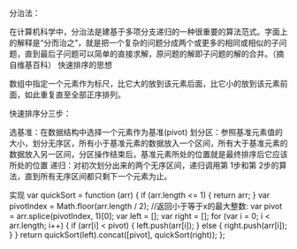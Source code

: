 分治法：

在计算机科学中，分治法是建基于多项分支递归的一种很重要的算法范式。字面上的解释是“分而治之”，就是把一个复杂的问题分成两个或更多的相同或相似的子问题，直到最后子问题可以简单的直接求解，原问题的解即子问题的解的合并。（摘自维基百科）
快速排序的思想

数组中指定一个元素作为标尺，比它大的放到该元素后面，比它小的放到该元素前面，如此重复直至全部正序排列。


快速排序分三步：

选基准：在数据结构中选择一个元素作为基准(pivot)
划分区：参照基准元素值的大小，划分无序区，所有小于基准元素的数据放入一个区间，所有大于基准元素的数据放入另一区间，分区操作结束后，基准元素所处的位置就是最终排序后它应该所处的位置
递归：对初次划分出来的两个无序区间，递归调用第 1步和第 2步的算法，直到所有无序区间都只剩下一个元素为止。

实现
var quickSort = function (arr) {
    if (arr.length <= 1) {
        return arr;
    }
    var pivotIndex = Math.floor(arr.length / 2); //返回小于等于x的最大整数:
    var pivot = arr.splice(pivotIndex, 1)[0];
    var left = [];
    var right = [];
    for (var i = 0; i < arr.length; i++) {
        if (arr[i] < pivot) {
            left.push(arr[i]);
        } else {
            right.push(arr[i]);
        }
    }
    return quickSort(left).concat([pivot], quickSort(right));
};
